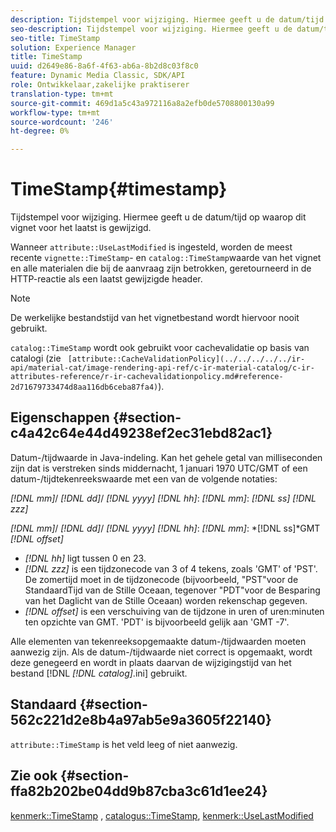 ```yaml
---
description: Tijdstempel voor wijziging. Hiermee geeft u de datum/tijd op waarop dit vignet voor het laatst is gewijzigd.
seo-description: Tijdstempel voor wijziging. Hiermee geeft u de datum/tijd op waarop dit vignet voor het laatst is gewijzigd.
seo-title: TimeStamp
solution: Experience Manager
title: TimeStamp
uuid: d2649e86-8a6f-4f63-ab6a-8b2d8c03f8c0
feature: Dynamic Media Classic, SDK/API
role: Ontwikkelaar,zakelijke praktiserer
translation-type: tm+mt
source-git-commit: 469d1a5c43a972116a8a2efb0de5708800130a99
workflow-type: tm+mt
source-wordcount: '246'
ht-degree: 0%

---
```



# TimeStamp{#timestamp}

Tijdstempel voor wijziging. Hiermee geeft u de datum/tijd op waarop dit vignet voor het laatst is gewijzigd.

Wanneer `attribute::UseLastModified` is ingesteld, worden de meest recente `vignette::TimeStamp`- en `catalog::TimeStamp`waarde van het vignet en alle materialen die bij de aanvraag zijn betrokken, geretourneerd in de HTTP-reactie als een laatst gewijzigde header.

>[!NOTE]
>
>De werkelijke bestandstijd van het vignetbestand wordt hiervoor nooit gebruikt.

`catalog::TimeStamp` wordt ook gebruikt voor cachevalidatie op basis van catalogi (zie  ` [attribute::CacheValidationPolicy](../../../../../ir-api/material-cat/image-rendering-api-ref/c-ir-material-catalog/c-ir-attributes-reference/r-ir-cachevalidationpolicy.md#reference-2d71679733474d8aa116db6ceba87fa4)`).

## Eigenschappen {#section-c4a42c64e44d49238ef2ec31ebd82ac1}

Datum-/tijdwaarde in Java-indeling. Kan het gehele getal van milliseconden zijn dat is verstreken sinds middernacht, 1 januari 1970 UTC/GMT of een datum-/tijdtekenreekswaarde met een van de volgende notaties:

*[!DNL mm]*/  *[!DNL dd]*/  *[!DNL yyyy]* *[!DNL hh]*:  *[!DNL mm]*:  *[!DNL ss]* *[!DNL zzz]*

*[!DNL mm]*/  *[!DNL dd]*/  *[!DNL yyyy]* *[!DNL hh]*:  *[!DNL mm]*: *[!DNL ss]*GMT  *[!DNL offset]*

* *[!DNL hh]* ligt tussen 0 en 23.
* *[!DNL zzz]* is een tijdzonecode van 3 of 4 tekens, zoals &#39;GMT&#39; of &#39;PST&#39;. De zomertijd moet in de tijdzonecode (bijvoorbeeld, &quot;PST&quot;voor de StandaardTijd van de Stille Oceaan, tegenover &quot;PDT&quot;voor de Besparing van het Daglicht van de Stille Oceaan) worden rekenschap gegeven.
* *[!DNL offset]* is een verschuiving van de tijdzone in uren of uren:minuten ten opzichte van GMT. &#39;PDT&#39; is bijvoorbeeld gelijk aan &#39;GMT -7&#39;.

Alle elementen van tekenreeksopgemaakte datum-/tijdwaarden moeten aanwezig zijn. Als de datum-/tijdwaarde niet correct is opgemaakt, wordt deze genegeerd en wordt in plaats daarvan de wijzigingstijd van het bestand [!DNL *[!DNL catalog]*.ini] gebruikt.

## Standaard {#section-562c221d2e8b4a97ab5e9a3605f22140}

`attribute::TimeStamp` is het veld leeg of niet aanwezig.

## Zie ook {#section-ffa82b202be04dd9b87cba3c61d1ee24}

[kenmerk::TimeStamp](../../../../../ir-api/material-cat/image-rendering-api-ref/c-ir-material-catalog/c-ir-attributes-reference/r-ir-timestamp.md#reference-8373ad4ee03d4e4b9a8fc96cf42b3181) ,  [catalogus::TimeStamp](../../../../../ir-api/material-cat/image-rendering-api-ref/c-ir-material-catalog/c-ir-material-data-reference/r-ir-timestamp-dataref.md#reference-6daf7973dc4f4b4e9e8165756db7c319),  [kenmerk::UseLastModified](../../../../../ir-api/material-cat/image-rendering-api-ref/c-ir-material-catalog/c-ir-attributes-reference/r-ir-uselastmodified.md#reference-d2ab628c9e004fedbd38324866dbca1d)
